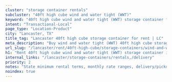 ```yaml
---
cluster: "storage container rentals"
subcluster: "40ft high cube wind and water tight (WWT)"
keyword: "40ft high cube wind and water tight (WWT) storage container for rent Lancaster, TX"
intent: "Transactional-Local"
page_type: "Location-Product"
city: "Lancaster, TX"
title_tag: "Lancaster 40ft high cube storage container for rent | LC"
meta_description: "Buy wind and water tight (WWT) 40ft high cube storage container rent with local delivery in Lancaster, TX. LC Container — local Since 2003. Request a fast quote today."
url_slug: "/lancaster/rent/40ft-high-cube/storage-containers/wind-and-water-tight-wwt"
h1: "Rent 40ft high cube wind and water tight (WWT) storage container in Lancaster"
internal_links: "/lancaster/storage-containers/rentals,/delivery"
priority: 2
notes: "State minimum rental terms, monthly rate ranges, delivery/pickup fees, service area."
noindex: true
---
```


<!-- TODO: Add unique city/inventory copy, images, and internal links here. -->
